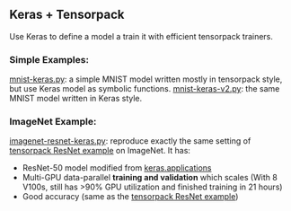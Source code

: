 
## Keras + Tensorpack

Use Keras to define a model a train it with efficient tensorpack trainers.


### Simple Examples:

[mnist-keras.py](mnist-keras.py): a simple MNIST model written mostly in tensorpack style, but use Keras model as symbolic functions.
[mnist-keras-v2.py](mnist-keras-v2.py): the same MNIST model written in Keras style.

### ImageNet Example:

[imagenet-resnet-keras.py](imagenet-resnet-keras.py):
reproduce exactly the same setting of [tensorpack ResNet example](../ResNet) on ImageNet.
It has:

+ ResNet-50 model modified from [keras.applications](https://github.com/tensorflow/tensorflow/blob/master/tensorflow/python/keras/_impl/keras/applications/resnet50.py)
+ Multi-GPU data-parallel __training and validation__ which scales (With 8 V100s, still has >90% GPU utilization and finished training in 21 hours)
+ Good accuracy (same as the [tensorpack ResNet example](../ResNet))
